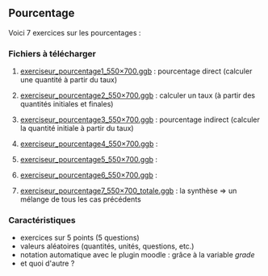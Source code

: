 ## Pourcentage 

Voici 7 exercices sur les pourcentages :

### Fichiers à télécharger

1. [exerciseur_pourcentage1_550×700.ggb](./res/exerciseur_pourcentage1_550×700.ggb) : pourcentage direct (calculer une quantité à partir du taux)
2. [exerciseur_pourcentage2_550×700.ggb](./res/exerciseur_pourcentage2_550×700.ggb) : calculer un taux (à partir des quantités initiales et finales)
3. [exerciseur_pourcentage3_550×700.ggb](./res/exerciseur_pourcentage3_550×700.ggb) : pourcentage indirect (calculer la quantité initiale à partir du taux)

4. [exerciseur_pourcentage4_550×700.ggb](./res/exerciseur_pourcentage4_550×700.ggb) : 
5. [exerciseur_pourcentage5_550×700.ggb](./res/exerciseur_pourcentage5_550×700.ggb) : 
6. [exerciseur_pourcentage6_550×700.ggb](./res/exerciseur_pourcentage6_550×700.ggb) : 

7. [exerciseur_pourcentage7_550×700_totale.ggb](./res/exerciseur_pourcentage7_550×700_totale.ggb) : la synthèse => un mélange de tous les cas précédents 

### Caractéristiques

* exercices sur 5 points (5 questions)
* valeurs aléatoires (quantités, unités, questions, etc.)
* notation automatique avec le plugin moodle : grâce à la variable *grade*
* et quoi d'autre ?

